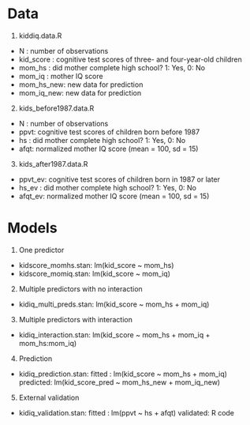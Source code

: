 Data
====

1. kiddiq.data.R
  * N         : number of observations
  * kid_score : cognitive test scores of three- and four-year-old children
  * mom_hs    : did mother complete high school? 1: Yes, 0: No
  * mom_iq    : mother IQ score
  * mom_hs_new: new data for prediction
  * mom_iq_new: new data for prediction

2. kids_before1987.data.R
  * N   : number of observations
  * ppvt: cognitive test scores of children born before 1987
  * hs  : did mother complete high school? 1: Yes, 0: No
  * afqt: normalized mother IQ score (mean = 100, sd = 15)

3. kids_after1987.data.R
  * ppvt_ev: cognitive test scores of children born in 1987 or later
  * hs_ev  : did mother complete high school? 1: Yes, 0: No
  * afqt_ev: normalized mother IQ score (mean = 100, sd = 15)

Models
======

1. One predictor
  * kidscore_momhs.stan: lm(kid_score ~ mom_hs)
  * kidscore_momiq.stan: lm(kid_score ~ mom_iq)

2. Multiple predictors with no interaction
  * kidiq_multi_preds.stan: lm(kid_score ~ mom_hs + mom_iq)

3. Multiple predictors with interaction
  * kidiq_interaction.stan: lm(kid_score ~ mom_hs + mom_iq + mom_hs:mom_iq)

4. Prediction
  * kidiq_prediction.stan: 
      fitted   : lm(kid_score ~ mom_hs + mom_iq)
      predicted: lm(kid_score_pred ~ mom_hs_new + mom_iq_new)

5. External validation
  * kidiq_validation.stan: 
      fitted   : lm(ppvt ~ hs + afqt)
      validated: R code

